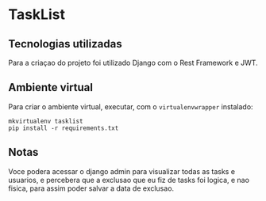 # TaskList

## Tecnologias utilizadas
Para a criaçao do projeto foi utilizado Django com o Rest Framework e JWT.

## Ambiente virtual
Para criar o ambiente virtual, executar, com o `virtualenvwrapper` instalado:
```
mkvirtualenv tasklist
pip install -r requirements.txt
```

## Notas
Voce podera acessar o django admin para visualizar todas as tasks e usuarios, e percebera que a exclusao que eu fiz de tasks foi logica, e nao fisica, para assim poder salvar a data de exclusao.